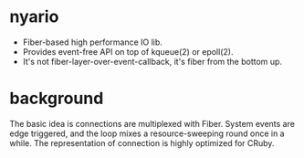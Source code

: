# nyario

- Fiber-based high performance IO lib.
- Provides event-free API on top of kqueue(2) or epoll(2).
- It's not fiber-layer-over-event-callback, it's fiber from the bottom up.

# background

The basic idea is connections are multiplexed with Fiber.
System events are edge triggered, and the loop mixes a resource-sweeping round once in a while.
The representation of connection is highly optimized for CRuby.
